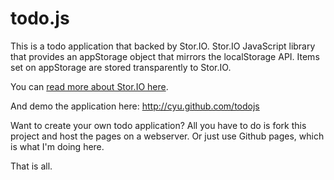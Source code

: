 todo.js
=======
This is a todo application that backed by Stor.IO.  Stor.IO JavaScript library that provides an appStorage object that mirrors the localStorage API.  Items set on appStorage are stored transparently to Stor.IO.

You can [read more about Stor.IO here](http://blog.sourcebender.com/easy-storage-for-html5-applications.html).

And demo the application here:
http://cyu.github.com/todojs

Want to create your own todo application?  All you have to do is fork this project and host the pages on a webserver.  Or just use Github pages, which is what I'm doing here.

That is all.
